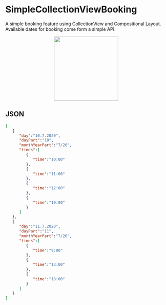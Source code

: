 # SimpleCollectionViewBooking
A simple booking feature using CollectionView and Compositional Layout. Available dates for booking come form a simple API.
 <p align="center">
 <kbd>
   <img src="https://user-images.githubusercontent.com/30866972/87844512-25875d80-c901-11ea-8422-f6bb03e949fe.png" width="200">
 </kbd>
 </p>
 
 ## JSON
```json
[
   {
      "day":"10.7.2020",
      "dayPart":"10",
      "monthYearPart":"7/20",
      "times":[
         {
            "time":"10:00"
         },
         {
            "time":"11:00"
         },
         {
            "time":"12:00"
         },
         {
            "time":"10:00"
         }
      ]
   },
   {
      "day":"11.7.2020",
      "dayPart":"11",
      "monthYearPart":"7/20",
      "times":[
         {
            "time":"9:00"
         },
         {
            "time":"13:00"
         },
         {
            "time":"18:00"
         }
      ]
   }
]
```
